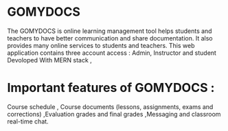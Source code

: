 # GOMYDOCS
The GOMYDOCS is online learning management tool helps students and teachers to have better communication and share documentation. It also provides many online services to students and teachers.
This web application contains three account access : Admin, Instructor and student
Devoloped With MERN stack ,

# Important features of GOMYDOCS :
Course schedule , Course documents (lessons, assignments,
exams and corrections) ,Evaluation grades and final grades ,Messaging and classroom real-time chat.
